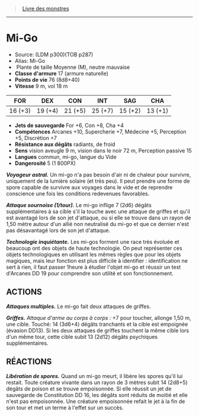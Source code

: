 ﻿> [Livre des monstres](tome_of_beasts.md)

---

# Mi-Go

- Source: (LDM p300)(TOB p287)
- Alias: Mi-Go
-  Plante de taille Moyenne (M), neutre mauvaise
- **Classe d'armure** 17 (armure naturelle)
- **Points de vie** 76 (8d8+40)
- **Vitesse** 9 m, vol 18 m

|FOR|DEX|CON|INT|SAG|CHA|
|---|---|---|---|---|---|
|16 (+3)|19 (+4)|21 (+5)|25 (+7)|15 (+2)|13 (+1)|

- **Jets de sauvegarde** For +6, Con +8, Cha +4
- **Compétences** Arcanes +10, Supercherie +7, Médecine +5, Perception +5, Discrétion +7
- **Résistance aux dégâts** radiants, de froid
- **Sens** vision aveugle 9 m, vision dans le noir 72 m, Perception passive 15
- **Langues** commun, mi-go, langue du Vide
- **Dangerosité** 5 (1 800PX)

**_Voyageur astral._** Un mi-go n'a pas besoin d'air ni de chaleur pour survivre, uniquement de la lumière solaire (et très peu). Il peut prendre une forme de spore capable de survivre aux voyages dans le vide et de reprendre conscience une fois les conditions redevenues favorables.

**_Attaque sournoise (1/tour)._** Le mi-go inflige 7 (2d6) dégâts supplémentaires à sa cible s'il la touche avec une attaque de
griffes et qu'il est avantagé lors de son jet d'attaque, ou si elle se trouve dans un rayon de 1,50 mètre autour d'un allié non neutralisé du mi-go et que ce dernier n'est pas désavantagé lors de son jet d'attaque.

**_Technologie inquiétante._** Les mi-gos forment une race très évoluée et beaucoup ont des objets de haute technologie. On peut représenter ces objets technologiques en utilisant les mêmes règles que pour les objets magiques, mais leur fonction est plus difficile à identifier : identification ne sert à rien, il faut passer 1heure à étudier l'objet mi-go et réussir un test d'Arcanes DD 19 pour comprendre son utilité et son fonctionnement.

## ACTIONS

**_Attaques multiples._** Le mi-go fait deux attaques de griffes.

**_Griffes._** _Attaque d'arme au corps à corps :_ +7 pour toucher, allonge 1,50 m, une cible. Touché: 14 (3d6+4) dégâts tranchants et la cible est empoignée (évasion DD13). Si les deux attaques de griffes touchent la même cible lors d'un même tour, cette cible subit 13 (2d12) dégâts psychiques supplémentaires.

## RÉACTIONS

**_Libération de spores._** Quand un mi-go meurt, il libère les spores qu'il lui restait. Toute créature vivante dans un rayon de 3 mètres subit 14 (2d8+5) dégâts de poison et se trouve empoisonnée. Si elle réussit un jet de sauvegarde de Constitution DD 16, les dégâts sont réduits de moitié et elle n'est pas empoisonnée. Une créature empoisonnée refait le jet à la fin de son tour et met un terme à l'effet sur un succès.


